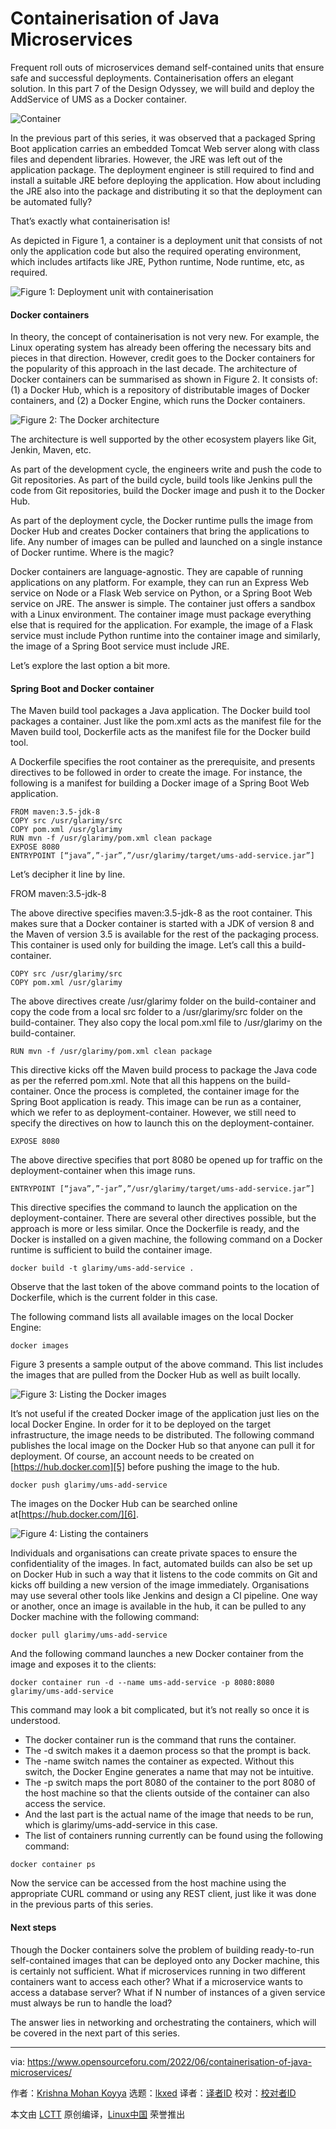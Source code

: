 [#]: subject: "Containerisation of Java Microservices"
[#]: via: "https://www.opensourceforu.com/2022/06/containerisation-of-java-microservices/"
[#]: author: "Krishna Mohan Koyya https://www.opensourceforu.com/author/krishna-mohan-koyya/"
[#]: collector: "lkxed"
[#]: translator: "lkxed"
[#]: reviewer: " "
[#]: publisher: " "
[#]: url: " "

Containerisation of Java Microservices
======
Frequent roll outs of microservices demand self-contained units that ensure safe and successful deployments. Containerisation offers an elegant solution. In this part 7 of the Design Odyssey, we will build and deploy the AddService of UMS as a Docker container.

![Container][1]

In the previous part of this series, it was observed that a packaged Spring Boot application carries an embedded Tomcat Web server along with class files and dependent libraries. However, the JRE was left out of the application package. The deployment engineer is still required to find and install a suitable JRE before deploying the application. How about including the JRE also into the package and distributing it so that the deployment can be automated fully?

That’s exactly what containerisation is!

As depicted in Figure 1, a container is a deployment unit that consists of not only the application code but also the required operating environment, which includes artifacts like JRE, Python runtime, Node runtime, etc, as required.

![Figure 1: Deployment unit with containerisation][2]

#### Docker containers

In theory, the concept of containerisation is not very new. For example, the Linux operating system has already been offering the necessary bits and pieces in that direction. However, credit goes to the Docker containers for the popularity of this approach in the last decade.
The architecture of Docker containers can be summarised as shown in Figure 2. It consists of: (1) a Docker Hub, which is a repository of distributable images of Docker containers, and (2) a Docker Engine, which runs the Docker containers.

![Figure 2: The Docker architecture][3]

The architecture is well supported by the other ecosystem players like Git, Jenkin, Maven, etc.

As part of the development cycle, the engineers write and push the code to Git repositories. As part of the build cycle, build tools like Jenkins pull the code from Git repositories, build the Docker image and push it to the Docker Hub.

As part of the deployment cycle, the Docker runtime pulls the image from Docker Hub and creates Docker containers that bring the applications to life. Any number of images can be pulled and launched on a single instance of Docker runtime. Where is the magic?

Docker containers are language-agnostic. They are capable of running applications on any platform. For example, they can run an Express Web service on Node or a Flask Web service on Python, or a Spring Boot Web service on JRE. The answer is simple. The container just offers a sandbox with a Linux environment. The container image must package everything else that is required for the application. For example, the image of a Flask service must include Python runtime into the container image and similarly, the image of a Spring Boot service must include JRE.

Let’s explore the last option a bit more.

#### Spring Boot and Docker container

The Maven build tool packages a Java application. The Docker build tool packages a container. Just like the pom.xml acts as the manifest file for the Maven build tool, Dockerfile acts as the manifest file for the Docker build tool.

A Dockerfile specifies the root container as the prerequisite, and presents directives to be followed in order to create the image. For instance, the following is a manifest for building a Docker image of a Spring Boot Web application.

```
FROM maven:3.5-jdk-8
COPY src /usr/glarimy/src
COPY pom.xml /usr/glarimy
RUN mvn -f /usr/glarimy/pom.xml clean package
EXPOSE 8080
ENTRYPOINT [“java”,”-jar”,”/usr/glarimy/target/ums-add-service.jar”]
```

Let’s decipher it line by line.

FROM maven:3.5-jdk-8

The above directive specifies maven:3.5-jdk-8 as the root container. This makes sure that a Docker container is started with a JDK of version 8 and the Maven of version 3.5 is available for the rest of the packaging process. This container is used only for building the image. Let’s call this a build-container.

```
COPY src /usr/glarimy/src
COPY pom.xml /usr/glarimy
```

The above directives create /usr/glarimy folder on the build-container and copy the code from a local src folder to a /usr/glarimy/src folder on the build-container. They also copy the local pom.xml file to /usr/glarimy on the build-container.

```
RUN mvn -f /usr/glarimy/pom.xml clean package
```

This directive kicks off the Maven build process to package the Java code as per the referred pom.xml. Note that all this happens on the build-container. Once the process is completed, the container image for the Spring Boot application is ready. This image can be run as a container, which we refer to as deployment-container. However, we still need to specify the directives on how to launch this on the deployment-container.

```
EXPOSE 8080
```

The above directive specifies that port 8080 be opened up for traffic on the deployment-container when this image runs.

```
ENTRYPOINT [“java”,”-jar”,”/usr/glarimy/target/ums-add-service.jar”]
```

This directive specifies the command to launch the application on the deployment-container.
There are several other directives possible, but the approach is more or less similar. Once the Dockerfile is ready, and the Docker is installed on a given machine, the following command on a Docker runtime is sufficient to build the container image.

```
docker build -t glarimy/ums-add-service .
```

Observe that the last token of the above command points to the location of Dockerfile, which is the current folder in this case.

The following command lists all available images on the local Docker Engine:

```
docker images
```

Figure 3 presents a sample output of the above command. This list includes the images that are pulled from the Docker Hub as well as built locally.

![Figure 3: Listing the Docker images][4]

It’s not useful if the created Docker image of the application just lies on the local Docker Engine. In order for it to be deployed on the target infrastructure, the image needs to be distributed. The following command publishes the local image on the Docker Hub so that anyone can pull it for deployment. Of course, an account needs to be created on [https://hub.docker.com][5] before pushing the image to the hub.

```
docker push glarimy/ums-add-service
```

The images on the Docker Hub can be searched online at[https://hub.docker.com/][6].

![Figure 4: Listing the containers][7]

Individuals and organisations can create private spaces to ensure the confidentiality of the images. In fact, automated builds can also be set up on Docker Hub in such a way that it listens to the code commits on Git and kicks off building a new version of the image immediately. Organisations may use several other tools like Jenkins and design a CI pipeline.
One way or another, once an image is available in the hub, it can be pulled to any Docker machine with the following command:

```
docker pull glarimy/ums-add-service
```

And the following command launches a new Docker container from the image and exposes it to the clients:

```
docker container run -d --name ums-add-service -p 8080:8080 glarimy/ums-add-service
```

This command may look a bit complicated, but it’s not really so once it is understood.

* The docker container run is the command that runs the container.
* The -d switch makes it a daemon process so that the prompt is back.
* The -name switch names the container as expected. Without this switch, the Docker Engine generates a name that may not be intuitive.
* The -p switch maps the port 8080 of the container to the port 8080 of the host machine so that the clients outside of the container can also access the service.
* And the last part is the actual name of the image that needs to be run, which is glarimy/ums-add-service in this case.
* The list of containers running currently can be found using the following command:

```
docker container ps
```

Now the service can be accessed from the host machine using the appropriate CURL command or using any REST client, just like it was done in the previous parts of this series.

#### Next steps

Though the Docker containers solve the problem of building ready-to-run self-contained images that can be deployed onto any Docker machine, this is certainly not sufficient. What if microservices running in two different containers want to access each other? What if a microservice wants to access a database server? What if N number of instances of a given service must always be run to handle the load?

The answer lies in networking and orchestrating the containers, which will be covered in the next part of this series.

--------------------------------------------------------------------------------

via: https://www.opensourceforu.com/2022/06/containerisation-of-java-microservices/

作者：[Krishna Mohan Koyya][a]
选题：[lkxed][b]
译者：[译者ID](https://github.com/译者ID)
校对：[校对者ID](https://github.com/校对者ID)

本文由 [LCTT](https://github.com/LCTT/TranslateProject) 原创编译，[Linux中国](https://linux.cn/) 荣誉推出

[a]: https://www.opensourceforu.com/author/krishna-mohan-koyya/
[b]: https://github.com/lkxed
[1]: https://www.opensourceforu.com/wp-content/uploads/2022/05/Container.jpg
[2]: https://www.opensourceforu.com/wp-content/uploads/2022/05/Figure-1-Deployment-unit-with-containerisation.jpg
[3]: https://www.opensourceforu.com/wp-content/uploads/2022/05/Figure-2-The-Docker-architecture.jpg
[4]: https://www.opensourceforu.com/wp-content/uploads/2022/05/Figure-3-Listing-the-Docker-images.jpg
[5]: https://hub.docker.com
[6]: https://hub.docker.com/
[7]: https://www.opensourceforu.com/wp-content/uploads/2022/05/Figure-4-Listing-the-containers.jpg
